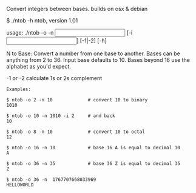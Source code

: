 Convert integers between bases. builds on osx & debian


$ ./ntob -h
ntob, version 1.01

usage: ./ntob -o <output base> -n <input value> [-i <input base>] [-1|-2] [-h]

N to Base: Convert a number from one base to another. Bases can be anything from 2 to 36.
Input base defaults to 10. Bases beyond 16 use the alphabet as you'd expect.

-1 or -2 calculate 1s or 2s complement

```
Examples:

$ ntob -o 2 -n 10             # convert 10 to binary
1010

$ ntob -o 10 -n 1010 -i 2     # and back
10

$ ntob -o 8 -n 10             # convert 10 to octal
12

$ ntob -o 16 -n 10            # base 16 A is equal to decimal 10
A

$ ntob -o 36 -n 35            # base 36 Z is equal to decimal 35
Z

$ ntob -o 36 -n  1767707668033969
HELLOWORLD

```
